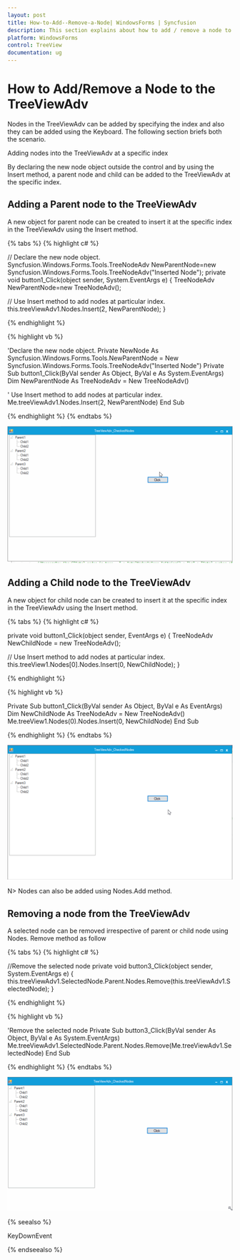 ```yaml
---
layout: post
title: How-to-Add--Remove-a-Node| WindowsForms | Syncfusion
description: This section explains about how to add / remove a node to the treeviewadv in Syncfusion Windows Forms TreeViewAdv control.
platform: WindowsForms
control: TreeView 
documentation: ug
---
```


# How to Add/Remove a Node to the TreeViewAdv

Nodes in the TreeViewAdv can be added by specifying the index and also they can be added using the Keyboard. The following section briefs both the scenario.

Adding nodes into the TreeViewAdv at a specific index

By declaring the new node object outside the control and by using the Insert method, a parent node and child can be added to the TreeViewAdv at the specific index.

## Adding a Parent node to the TreeViewAdv

A new object for parent node can be created to insert it at the specific index in the TreeViewAdv using the Insert method.

{% tabs %}
{% highlight c# %}

// Declare the new node object. 
Syncfusion.Windows.Forms.Tools.TreeNodeAdv NewParentNode=new Syncfusion.Windows.Forms.Tools.TreeNodeAdv("Inserted Node"); 
private void button1_Click(object sender, System.EventArgs e) 
{ 
    TreeNodeAdv NewParentNode=new TreeNodeAdv(); 

// Use Insert method to add nodes at particular index.
    this.treeViewAdv1.Nodes.Insert(2, NewParentNode); 
}

{% endhighlight %}

{% highlight vb %}

'Declare the new node object. 
Private NewNode As Syncfusion.Windows.Forms.Tools.NewParentNode = New Syncfusion.Windows.Forms.Tools.TreeNodeAdv("Inserted Node") 
Private Sub button1_Click(ByVal sender As Object, ByVal e As System.EventArgs) 
    Dim NewParentNode As TreeNodeAdv = New TreeNodeAdv() 

' Use Insert method to add nodes at particular index.
    Me.treeViewAdv1.Nodes.Insert(2, NewParentNode) 
End Sub
 
{% endhighlight %}
{% endtabs %}

![Adding a parent node from the TreeViewAdv](Frequenty-Asked-Questions_images/TreeView-Add-ParentNode.gif)

## Adding a Child node to the TreeViewAdv

A new object for child node can be created to insert it at the specific index in the TreeViewAdv using the Insert method.

{% tabs %}
{% highlight c# %}

private void button1_Click(object sender, EventArgs e)
{
TreeNodeAdv NewChildNode = new TreeNodeAdv();

// Use Insert method to add nodes at particular index.
this.treeView1.Nodes[0].Nodes.Insert(0, NewChildNode);
}

{% endhighlight %}

{% highlight vb %}

Private Sub button1_Click(ByVal sender As Object, ByVal e As EventArgs)
    Dim NewChildNode As TreeNodeAdv = New TreeNodeAdv()
    Me.treeView1.Nodes(0).Nodes.Insert(0, NewChildNode)
End Sub

{% endhighlight %}
{% endtabs %}

![Adding a child node from the TreeViewAdv](Frequenty-Asked-Questions_images/TreeView-Add-ChildNode.gif)

N> Nodes can also be added using Nodes.Add method.

## Removing a node from the TreeViewAdv

A selected node can be removed irrespective of parent or child node using Nodes. Remove method as follow

{% tabs %}
{% highlight c# %}

//Remove the selected node
private void button3_Click(object sender, System.EventArgs e)
{
    this.treeViewAdv1.SelectedNode.Parent.Nodes.Remove(this.treeViewAdv1.SelectedNode);
}

{% endhighlight %}

{% highlight vb %}

'Remove the selected node
Private Sub button3_Click(ByVal sender As Object, ByVal e As System.EventArgs)
    Me.treeViewAdv1.SelectedNode.Parent.Nodes.Remove(Me.treeViewAdv1.SelectedNode)
End Sub

{% endhighlight %}
{% endtabs %}

![Removing a node from the TreeViewAdv](Frequenty-Asked-Questions_images/TreeView-Remove.gif)

{% seealso %}

KeyDownEvent

{% endseealso %}
